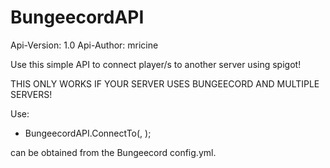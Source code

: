 # BungeecordAPI
Api-Version: 1.0
Api-Author: mricine


Use this simple API to connect player/s to another server using spigot!

THIS ONLY WORKS IF YOUR SERVER USES BUNGEECORD AND MULTIPLE SERVERS!

Use:
 - BungeecordAPI.ConnectTo(<SERVER NAME>, <PLAYER>);
 
<SERVER NAME> can be obtained from the Bungeecord config.yml.

